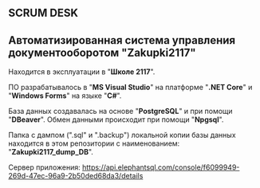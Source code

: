 ## SCRUM DESK  
## Автоматизированная система управления документооборотом "Zakupki2117"
Находится в эксплуатации в "**Школе 2117**". 

ПО разрабатывалось в "**MS Visual Studio**" на платформе "**.NET Core**" и "**Windows Forms**" на языке "**C#**".

База данных создавалась на основе "**PostgreSQL**" и при помощи "**DBeaver**". Обмен данными происходит при помощи "**Npgsql**".

Папка с дампом (".sql" и ".backup") локальной копии базы данных находится в этом репозитории с наименованием: "**Zakupki2117_dump_DB**".

Сервер приложения: https://api.elephantsql.com/console/f6099949-269d-47ec-96a9-2b50ded68da3/details
